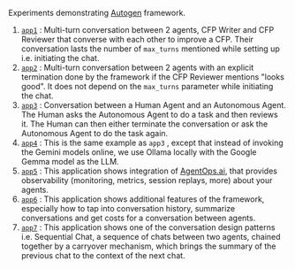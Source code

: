 Experiments demonstrating [Autogen](https://github.com/microsoft/autogen) framework. 

1. [`app1`](app1) : Multi-turn conversation between 2 agents, CFP Writer and CFP Reviewer that converse with each other to improve a CFP. Their conversation lasts the number of `max_turns` mentioned while setting up i.e. initiating the chat. 
2. [`app2`](app2) : Multi-turn conversation between 2 agents with an explicit termination done by the framework if the CFP Reviewer mentions "looks good". It does not depend on the `max_turns` parameter while initiating the chat. 
3. [`app3`](app3) : Conversation between a Human Agent and an Autonomous Agent. The Human asks the Autonomous Agent to do a task and then reviews it. The Human can then either terminate the conversation or ask the Autonomous Agent to do the task again. 
4. [`app4`](app4) : This is the same example as `app3` , except that instead of invoking the Gemini models online, we use Ollama locally with the Google Gemma model as the LLM.
5. [`app5`](app5) : This application shows integration of [AgentOps.ai](https://www.agentops.ai/), that provides observability (monitoring, metrics, session replays, more) about your agents.
6. [`app6`](app6) : This application shows additional features of the framework, especially how to tap into conversation history, summarize conversations and get costs for a conversation between agents.
7. [`app7`](app7) : This application shows one of the conversation design patterns i.e. Sequential Chat, a sequence of chats between two agents, chained together by a carryover mechanism, which brings the summary of the previous chat to the context of the next chat.
